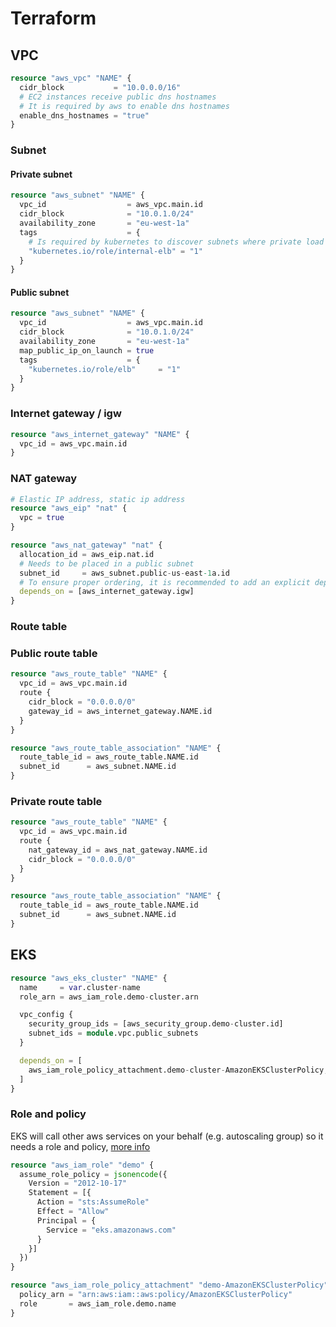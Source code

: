 # Terraform

## VPC
```terraform
resource "aws_vpc" "NAME" {
  cidr_block           = "10.0.0.0/16"
  # EC2 instances receive public dns hostnames
  # It is required by aws to enable dns hostnames
  enable_dns_hostnames = "true"
}
```
### Subnet
#### Private subnet
```terraform
resource "aws_subnet" "NAME" {
  vpc_id                  = aws_vpc.main.id
  cidr_block              = "10.0.1.0/24"
  availability_zone       = "eu-west-1a"
  tags                    = {
    # Is required by kubernetes to discover subnets where private load balancer will be created
    "kubernetes.io/role/internal-elb" = "1"
  }
}
```
#### Public subnet
```terraform
resource "aws_subnet" "NAME" {
  vpc_id                  = aws_vpc.main.id
  cidr_block              = "10.0.1.0/24"
  availability_zone       = "eu-west-1a"
  map_public_ip_on_launch = true
  tags                    = {
    "kubernetes.io/role/elb"     = "1"
  }
}
```
### Internet gateway / igw
```terraform
resource "aws_internet_gateway" "NAME" {
  vpc_id = aws_vpc.main.id
}
```
### NAT gateway
```terraform
# Elastic IP address, static ip address
resource "aws_eip" "nat" {
  vpc = true
}

resource "aws_nat_gateway" "nat" {
  allocation_id = aws_eip.nat.id
  # Needs to be placed in a public subnet
  subnet_id     = aws_subnet.public-us-east-1a.id
  # To ensure proper ordering, it is recommended to add an explicit dependency on the Internet Gateway for the VPC.
  depends_on = [aws_internet_gateway.igw]
}
```
### Route table
### Public route table
```terraform
resource "aws_route_table" "NAME" {
  vpc_id = aws_vpc.main.id
  route {
    cidr_block = "0.0.0.0/0"
    gateway_id = aws_internet_gateway.NAME.id
  }
}

resource "aws_route_table_association" "NAME" {
  route_table_id = aws_route_table.NAME.id
  subnet_id      = aws_subnet.NAME.id
}
```
### Private route table
```terraform
resource "aws_route_table" "NAME" {
  vpc_id = aws_vpc.main.id
  route {
    nat_gateway_id = aws_nat_gateway.NAME.id
    cidr_block = "0.0.0.0/0"
  }
}

resource "aws_route_table_association" "NAME" {
  route_table_id = aws_route_table.NAME.id
  subnet_id      = aws_subnet.NAME.id
}
```

## EKS
```terraform
resource "aws_eks_cluster" "NAME" {
  name     = var.cluster-name
  role_arn = aws_iam_role.demo-cluster.arn

  vpc_config {
    security_group_ids = [aws_security_group.demo-cluster.id]
    subnet_ids = module.vpc.public_subnets
  }

  depends_on = [
    aws_iam_role_policy_attachment.demo-cluster-AmazonEKSClusterPolicy,
  ]
}
```

### Role and policy
EKS will call other aws services on your behalf (e.g. autoscaling group) so it needs a role and policy, [more info](https://docs.aws.amazon.com/eks/latest/userguide/security-iam-awsmanpol.html#security-iam-awsmanpol-AmazonEKSClusterPolicy)
```terraform
resource "aws_iam_role" "demo" {
  assume_role_policy = jsonencode({
    Version = "2012-10-17"
    Statement = [{
      Action = "sts:AssumeRole"
      Effect = "Allow"
      Principal = {
        Service = "eks.amazonaws.com"
      }
    }]
  })
}

resource "aws_iam_role_policy_attachment" "demo-AmazonEKSClusterPolicy" {
  policy_arn = "arn:aws:iam::aws:policy/AmazonEKSClusterPolicy"
  role       = aws_iam_role.demo.name
}
```
